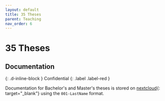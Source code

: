 ```yaml
---
layout: default
title: 35 Theses
parent: Teaching
nav_order: 6
---
```


# 35 Theses

## Documentation
{: .d-inline-block }
Confidential {: .label .label-red }

Documentation for Bachelor's and Master's theses is stored on [nextcloud](https://nc-2272638881871040784.nextcloud-ionos.com/index.php/apps/files/?dir=/30-teaching/35_theses&fileid=124){: target="_blank"} using the `001-LastName` format.

